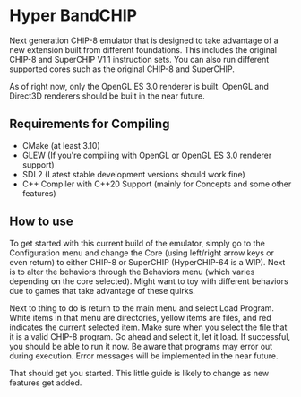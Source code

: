 # Hyper BandCHIP

Next generation CHIP-8 emulator that is designed to take advantage of a new extension built from different foundations.
This includes the original CHIP-8 and SuperCHIP V1.1 instruction sets.  You can also run different supported cores such
as the original CHIP-8 and SuperCHIP.

As of right now, only the OpenGL ES 3.0 renderer is built.  OpenGL and Direct3D renderers should be built in the near future.

## Requirements for Compiling

- CMake (at least 3.10)
- GLEW (If you're compiling with OpenGL or OpenGL ES 3.0 renderer support)
- SDL2 (Latest stable development versions should work fine)
- C++ Compiler with C++20 Support (mainly for Concepts and some other features)

## How to use

To get started with this current build of the emulator, simply go to the Configuration menu and change the Core (using left/right 
arrow keys or even return) to either CHIP-8 or SuperCHIP (HyperCHIP-64 is a WIP).  Next is to alter the behaviors through the 
Behaviors menu (which varies depending on the core selected).  Might want to toy with different behaviors due to games that take 
advantage of these quirks.

Next to thing to do is return to the main menu and select Load Program.  White items in that menu are directories, yellow items 
are files, and red indicates the current selected item.  Make sure when you select the file that it is a valid CHIP-8 program.
Go ahead and select it, let it load.  If successful, you should be able to run it now.  Be aware that programs may error out
during execution.  Error messages will be implemented in the near future.

That should get you started.  This little guide is likely to change as new features get added.
